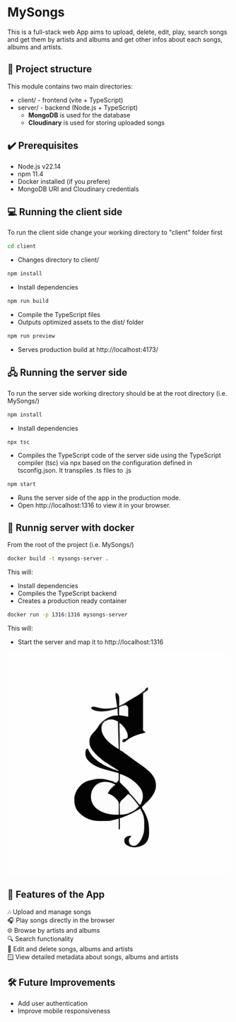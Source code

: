 # MySongs

This is a full-stack web App aims to upload, delete, edit, play, search songs and get them by artists and albums and get other infos about each songs, albums and artists.

## 📂 Project structure

This module contains two main directories:

- client/ - frontend (vite + TypeScript)
- server/ - backend (Node.js + TypeScript)
  - **MongoDB** is used for the database
  - **Cloudinary** is used for storing uploaded songs

## ✔️ Prerequisites

- Node.js v22.14
- npm 11.4
- Docker installed (if you prefere)
- MongoDB URI and Cloudinary credentials

## 💻 Running the client side

To run the client side change your working directory to "client" folder first

```bash
cd client
```

- Changes directory to client/

```bash
npm install
```

- Install dependencies

```bash
npm run build
```

- Compile the TypeScript files
- Outputs optimized assets to the dist/ folder

```bash
npm run preview
```

- Serves production build at http://localhost:4173/

## 🖧 Running the server side

To run the server side working directory should be at the root directory (i.e. MySongs/)

```bash
npm install
```

- Install dependencies

```bash
npx tsc
```

- Compiles the TypeScript code of the server side using the TypeScript compiler (tsc) via npx based on the configuration defined in tsconfig.json. It transpiles .ts files to .js

```bash
npm start
```

- Runs the server side of the app in the production mode.
- Open http://localhost:1316 to view it in your browser.

## 🧊 Runnig server with docker

From the root of the project (i.e. MySongs/)

```bash
docker build -t mysongs-server .
```

This will:

- Install dependencies
- Compiles the TypeScript backend
- Creates a production ready container

```bash
docker run -p 1316:1316 mysongs-server
```

This will:

- Start the server and map it to http://localhost:1316

![](client/public/fav-icon.svg)

## 🧩 Features of the App

🎶 Upload and manage songs  
🎧 Play songs directly in the browser  
🌐 Browse by artists and albums  
🔍 Search functionality  
📝 Edit and delete songs, albums and artists  
🪟 View detailed metadata about songs, albums and artists

## 🛠️ Future Improvements

- Add user authentication
- Improve mobile responsiveness
